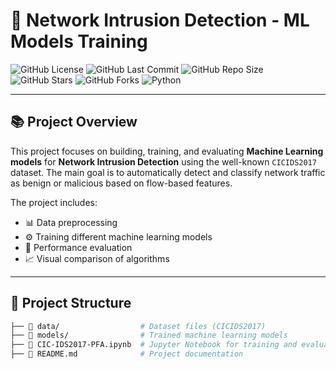 # 🚀 Network Intrusion Detection - ML Models Training

![GitHub License](https://img.shields.io/github/license/MOHAMEDBOUTALMAOUINE/Network-Intrusion-Detection---ML-Models-Training?style=for-the-badge)
![GitHub Last Commit](https://img.shields.io/github/last-commit/MOHAMEDBOUTALMAOUINE/Network-Intrusion-Detection---ML-Models-Training?style=for-the-badge)
![GitHub Repo Size](https://img.shields.io/github/repo-size/MOHAMEDBOUTALMAOUINE/Network-Intrusion-Detection---ML-Models-Training?style=for-the-badge)
![GitHub Stars](https://img.shields.io/github/stars/MOHAMEDBOUTALMAOUINE/Network-Intrusion-Detection---ML-Models-Training?style=for-the-badge)
![GitHub Forks](https://img.shields.io/github/forks/MOHAMEDBOUTALMAOUINE/Network-Intrusion-Detection---ML-Models-Training?style=for-the-badge)
![Python](https://img.shields.io/badge/Python-3.9%2B-blue?style=for-the-badge)


---

## 📚 Project Overview

This project focuses on building, training, and evaluating **Machine Learning models** for **Network Intrusion Detection** using the well-known `CICIDS2017` dataset. The main goal is to automatically detect and classify network traffic as benign or malicious based on flow-based features.

The project includes:
- 📊 Data preprocessing  
- ⚙️ Training different machine learning models  
- 🧪 Performance evaluation  
- 📈 Visual comparison of algorithms

---

## 📂 Project Structure

```bash
├── 📁 data/                  # Dataset files (CICIDS2017)
├── 📁 models/                # Trained machine learning models
├── 📄 CIC-IDS2017-PFA.ipynb  # Jupyter Notebook for training and evaluation
├── 📄 README.md              # Project documentation
